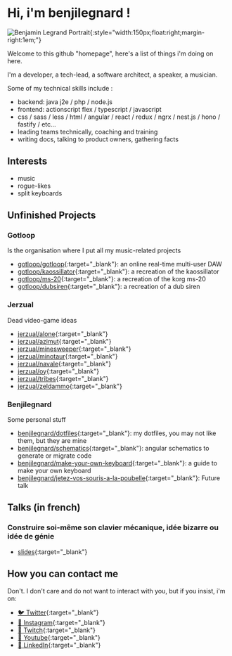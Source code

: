 # Hi, i'm benjilegnard !

![Benjamin Legrand Portrait]( https://avatars.githubusercontent.com/u/745948?v=4 ){:style="width:150px;float:right;margin-right:1em;"}

Welcome to this github "homepage", here's a list of things i'm doing on here.

I'm a developer, a tech-lead, a software architect, a speaker, a musician.

Some of my technical skills include :

- backend: java j2e / php / node.js
- frontend: actionscript flex / typescript / javascript
- css / sass / less / html / angular / react / redux / ngrx / nest.js / hono / fastify / etc...
- leading teams technically, coaching and training
- writing docs, talking to product owners, gathering facts

## Interests

- music
- rogue-likes
- split keyboards

## Unfinished Projects

### Gotloop

Is the organisation where I put all my music-related projects

- [gotloop/gotloop](https://github.com/gotloop/gotloop#readme){:target="_blank"}: an online real-time multi-user DAW
- [gotloop/kaossillator](https://github.com/gotloop/kaossilator#readme){:target="_blank"}: a recreation of the kaossillator
- [gotloop/ms-20](https://github.com/gotloop/ms-20#readme){:target="_blank"}: a recreation of the korg ms-20
- [gotloop/dubsiren](https://github.com/gotloop/dubsiren#readme){:target="_blank"}: a recreation of a dub siren

### Jerzual

Dead video-game ideas

- [jerzual/alone](https://github.com/jerzual/alone#readme){:target="_blank"}
- [jerzual/azimut](https://github.com/jerzual/azimut#readme){:target="_blank"}
- [jerzual/minesweeper](https://github.com/jerzual/minesweeper#readme){:target="_blank"}
- [jerzual/minotaur](https://github.com/jerzual/minotaur#readme){:target="_blank"}
- [jerzual/navale](https://github.com/jerzual/navale#readme){:target="_blank"}
- [jerzual/oy](https://github.com/jerzual/oy#readme){:target="_blank"}
- [jerzual/tribes](https://github.com/jerzual/tribes#readme){:target="_blank"}
- [jerzual/zeldammo](https://github.com/jerzual/zeldammo#readme){:target="_blank"}

### Benjilegnard

Some personal stuff

- [benjilegnard/dotfiles](https://github.com/benjilegnard/dotfiles#readme){:target="_blank"}: my dotfiles, you may not like them, but they are mine
- [benjilegnard/schematics](https://github.com/benjilegnard/schematics#readme){:target="_blank"}: angular schematics to generate or migrate code
- [benjilegnard/make-your-own-keyboard](https://github.com/benjilegnard/make-your-own-keyboard#readme){:target="_blank"}: a guide to make your own keyboard
- [benjilegnard/jetez-vos-souris-a-la-poubelle](https://github.com/benjilegnard/jetez-vos-souris-a-la-poubelle#readme){:target="_blank"}: Future talk


## Talks (in french)

### Construire soi-même son clavier mécanique, idée bizarre ou idée de génie

- [slides](){:target="_blank"}

## How you can contact me

Don't. I don't care and do not want to interact with you, but if you insist, i'm on:

- [🐦 Twitter](https://twitter.com/benjilegnard){:target="_blank"}
- [📸 Instagram](https://instagram.com/benjilegnard){:target="_blank"}
- [📢 Twitch](https://twitch.tv/benjilegnard){:target="_blank"}
- [🎥 Youtube](https://www.youtube.com/channel/UC1j-ULK7Dj0cfQD4dnDfWZg){:target="_blank"}
- [👔 LinkedIn](https://linkedin.com/in/benjilegnard){:target="_blank"}


